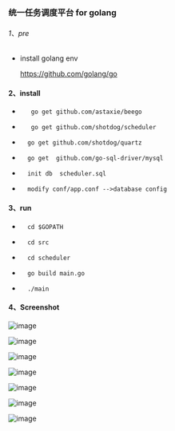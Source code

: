 ###  统一任务调度平台 for golang

###### 1、pre
* install golang env

  https://github.com/golang/go
  
#### 2、install  
  
 
 
*        go get github.com/astaxie/beego

*        go get github.com/shotdog/scheduler

*       go get github.com/shotdog/quartz

*       go get  github.com/go-sql-driver/mysql
*       init db  scheduler.sql
*       modify conf/app.conf -->database config


#### 3、run

*       cd $GOPATH
*       cd src
*       cd scheduler
*       go build main.go
*       ./main


#### 4、Screenshot

![image](https://github.com/shotdog/scheduler/tree/master/screenshot/1.png)

![image](https://github.com/shotdog/scheduler/tree/master/screenshot/2.png)

![image](https://github.com/shotdog/scheduler/tree/master/screenshot/3.png)

![image](https://github.com/shotdog/scheduler/tree/master/screenshot/4.png)

![image](https://github.com/shotdog/scheduler/tree/master/screenshot/5.png)

![image](https://github.com/shotdog/scheduler/tree/master/screenshot/6.png)

![image](https://github.com/shotdog/scheduler/tree/master/screenshot/7.png)

  





 

 


